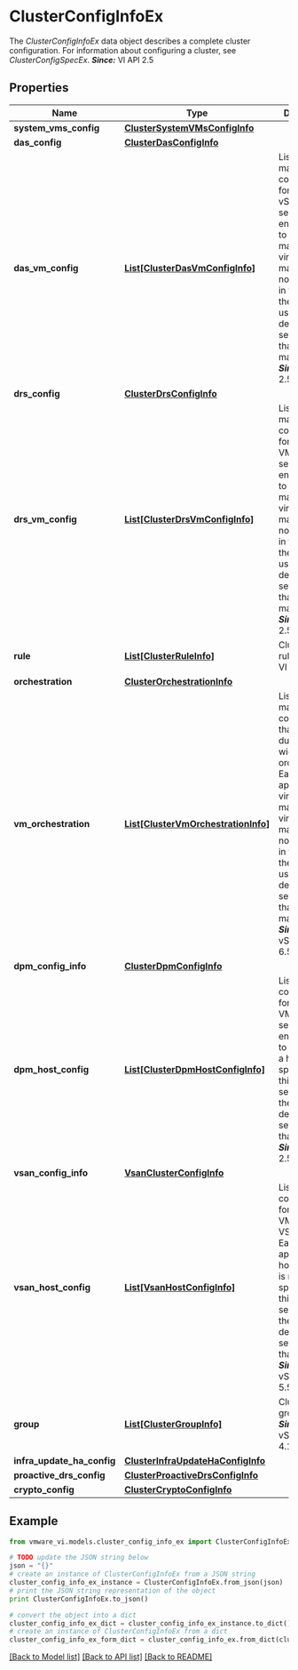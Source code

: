 # ClusterConfigInfoEx

The *ClusterConfigInfoEx* data object describes a complete cluster configuration.  For information about configuring a cluster, see *ClusterConfigSpecEx*.  ***Since:*** VI API 2.5 

## Properties
Name | Type | Description | Notes
------------ | ------------- | ------------- | -------------
**system_vms_config** | [**ClusterSystemVMsConfigInfo**](ClusterSystemVMsConfigInfo.md) |  | [optional] 
**das_config** | [**ClusterDasConfigInfo**](ClusterDasConfigInfo.md) |  | 
**das_vm_config** | [**List[ClusterDasVmConfigInfo]**](ClusterDasVmConfigInfo.md) | List of virtual machine configurations for the vSphere HA service.  Each entry applies to one virtual machine.  If a virtual machine is not specified in this array, the service uses the default settings for that virtual machine.  ***Since:*** VI API 2.5  | [optional] 
**drs_config** | [**ClusterDrsConfigInfo**](ClusterDrsConfigInfo.md) |  | 
**drs_vm_config** | [**List[ClusterDrsVmConfigInfo]**](ClusterDrsVmConfigInfo.md) | List of virtual machine configurations for the VMware DRS service.  Each entry applies to one virtual machine.  If a virtual machine is not specified in this array, the service uses the default settings for that virtual machine.  ***Since:*** VI API 2.5  | [optional] 
**rule** | [**List[ClusterRuleInfo]**](ClusterRuleInfo.md) | Cluster-wide rules.  ***Since:*** VI API 2.5  | [optional] 
**orchestration** | [**ClusterOrchestrationInfo**](ClusterOrchestrationInfo.md) |  | [optional] 
**vm_orchestration** | [**List[ClusterVmOrchestrationInfo]**](ClusterVmOrchestrationInfo.md) | List of virtual machine configurations that apply during cluster wide VM orchestration.  Each entry applies to one virtual machine.  If a virtual machine is not specified in this array, the service uses the default settings for that virtual machine.  ***Since:*** vSphere API 6.5  | [optional] 
**dpm_config_info** | [**ClusterDpmConfigInfo**](ClusterDpmConfigInfo.md) |  | [optional] 
**dpm_host_config** | [**List[ClusterDpmHostConfigInfo]**](ClusterDpmHostConfigInfo.md) | List of host configurations for the VMware DPM service.  Each entry applies to one host.  If a host is not specified in this array, the service uses the cluster default settings for that host.  ***Since:*** VI API 2.5  | [optional] 
**vsan_config_info** | [**VsanClusterConfigInfo**](VsanClusterConfigInfo.md) |  | [optional] 
**vsan_host_config** | [**List[VsanHostConfigInfo]**](VsanHostConfigInfo.md) | List of host configurations for the VMware VSAN service.  Each entry applies to one host.  If a host is not specified in this array, the service uses the cluster default settings for that host.  ***Since:*** vSphere API 5.5  | [optional] 
**group** | [**List[ClusterGroupInfo]**](ClusterGroupInfo.md) | Cluster-wide groups.  ***Since:*** vSphere API 4.1  | [optional] 
**infra_update_ha_config** | [**ClusterInfraUpdateHaConfigInfo**](ClusterInfraUpdateHaConfigInfo.md) |  | [optional] 
**proactive_drs_config** | [**ClusterProactiveDrsConfigInfo**](ClusterProactiveDrsConfigInfo.md) |  | [optional] 
**crypto_config** | [**ClusterCryptoConfigInfo**](ClusterCryptoConfigInfo.md) |  | [optional] 

## Example

```python
from vmware_vi.models.cluster_config_info_ex import ClusterConfigInfoEx

# TODO update the JSON string below
json = "{}"
# create an instance of ClusterConfigInfoEx from a JSON string
cluster_config_info_ex_instance = ClusterConfigInfoEx.from_json(json)
# print the JSON string representation of the object
print ClusterConfigInfoEx.to_json()

# convert the object into a dict
cluster_config_info_ex_dict = cluster_config_info_ex_instance.to_dict()
# create an instance of ClusterConfigInfoEx from a dict
cluster_config_info_ex_form_dict = cluster_config_info_ex.from_dict(cluster_config_info_ex_dict)
```
[[Back to Model list]](../README.md#documentation-for-models) [[Back to API list]](../README.md#documentation-for-api-endpoints) [[Back to README]](../README.md)


